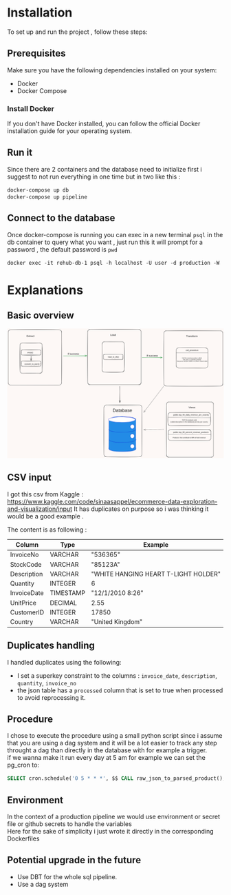 # Installation

To set up and run the project , follow these steps:

## Prerequisites

Make sure you have the following dependencies installed on your system:

- Docker
- Docker Compose

### Install Docker

If you don't have Docker installed, you can follow the official Docker installation guide for your operating system.

## Run it

Since there are 2 containers and the database need to initialize first i suggest to not run everything in one time but in two like this :

```
docker-compose up db
docker-compose up pipeline
```

## Connect to the database

Once docker-compose is running you can exec in a new terminal `psql` in the db container to query what you want , just run this
it will prompt for a password , the default password is `pwd`

```
docker exec -it rehub-db-1 psql -h localhost -U user -d production -W
```

# Explanations

## Basic overview

![Alt text](pipeline.png)

## CSV input

I got this csv from Kaggle : https://www.kaggle.com/code/sinaasappel/ecommerce-data-exploration-and-visualization/input
It has duplicates on purpose so i was thinking it would be a good example .

The content is as following :

| Column      | Type      | Example                              |
| ----------- | --------- | ------------------------------------ |
| InvoiceNo   | VARCHAR   | "536365"                             |
| StockCode   | VARCHAR   | "85123A"                             |
| Description | VARCHAR   | "WHITE HANGING HEART T-LIGHT HOLDER" |
| Quantity    | INTEGER   | 6                                    |
| InvoiceDate | TIMESTAMP | "12/1/2010 8:26"                     |
| UnitPrice   | DECIMAL   | 2.55                                 |
| CustomerID  | INTEGER   | 17850                                |
| Country     | VARCHAR   | "United Kingdom"                     |

## Duplicates handling

I handled duplicates using the following:

- I set a superkey constraint to the columns : `invoice_date`, `description`, `quantity`, `invoice_no`
- the json table has a `processed` column that is set to true when processed to avoid reprocessing it.

## Procedure

I chose to execute the procedure using a small python script since i assume that you are using a dag system and it will be a lot easier to track any step throught a dag than directly in the database with for example a trigger.  
if we wanna make it run every day at 5 am for example we can set the pg_cron to:

```sql
SELECT cron.schedule('0 5 * * *', $$ CALL raw_json_to_parsed_product(); $$);
```

## Environment

In the context of a production pipeline we would use environment or secret file or github secrets to handle the variables  
Here for the sake of simplicity i just wrote it directly in the corresponding Dockerfiles

## Potential upgrade in the future

- Use DBT for the whole sql pipeline.
- Use a dag system
